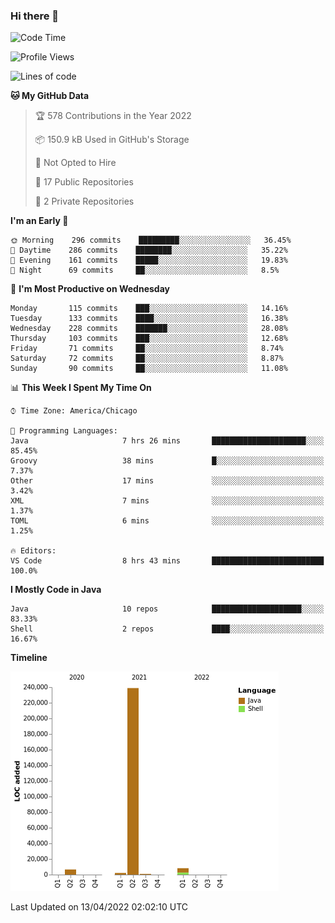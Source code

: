 ### Hi there 👋


<!--START_SECTION:waka-->
![Code Time](http://img.shields.io/badge/Code%20Time-2%2C207%20hrs%2022%20mins-blue)

![Profile Views](http://img.shields.io/badge/Profile%20Views-0-blue)

![Lines of code](https://img.shields.io/badge/From%20Hello%20World%20I%27ve%20Written-257%20Thousand%20lines%20of%20code-blue)

**🐱 My GitHub Data** 

> 🏆 578 Contributions in the Year 2022
 > 
> 📦 150.9 kB Used in GitHub's Storage 
 > 
> 🚫 Not Opted to Hire
 > 
> 📜 17 Public Repositories 
 > 
> 🔑 2 Private Repositories  
 > 
**I'm an Early 🐤** 

```text
🌞 Morning    296 commits    █████████░░░░░░░░░░░░░░░░   36.45% 
🌆 Daytime    286 commits    ████████░░░░░░░░░░░░░░░░░   35.22% 
🌃 Evening    161 commits    █████░░░░░░░░░░░░░░░░░░░░   19.83% 
🌙 Night      69 commits     ██░░░░░░░░░░░░░░░░░░░░░░░   8.5%

```
📅 **I'm Most Productive on Wednesday** 

```text
Monday       115 commits    ███░░░░░░░░░░░░░░░░░░░░░░   14.16% 
Tuesday      133 commits    ████░░░░░░░░░░░░░░░░░░░░░   16.38% 
Wednesday    228 commits    ███████░░░░░░░░░░░░░░░░░░   28.08% 
Thursday     103 commits    ███░░░░░░░░░░░░░░░░░░░░░░   12.68% 
Friday       71 commits     ██░░░░░░░░░░░░░░░░░░░░░░░   8.74% 
Saturday     72 commits     ██░░░░░░░░░░░░░░░░░░░░░░░   8.87% 
Sunday       90 commits     ██░░░░░░░░░░░░░░░░░░░░░░░   11.08%

```


📊 **This Week I Spent My Time On** 

```text
⌚︎ Time Zone: America/Chicago

💬 Programming Languages: 
Java                     7 hrs 26 mins       █████████████████████░░░░   85.45% 
Groovy                   38 mins             █░░░░░░░░░░░░░░░░░░░░░░░░   7.37% 
Other                    17 mins             ░░░░░░░░░░░░░░░░░░░░░░░░░   3.42% 
XML                      7 mins              ░░░░░░░░░░░░░░░░░░░░░░░░░   1.37% 
TOML                     6 mins              ░░░░░░░░░░░░░░░░░░░░░░░░░   1.25%

🔥 Editors: 
VS Code                  8 hrs 43 mins       █████████████████████████   100.0%

```

**I Mostly Code in Java** 

```text
Java                     10 repos            ████████████████████░░░░░   83.33% 
Shell                    2 repos             ████░░░░░░░░░░░░░░░░░░░░░   16.67%

```


**Timeline**

![Chart not found](https://raw.githubusercontent.com/powercasgamer/powercasgamer/master/charts/bar_graph.png) 


 Last Updated on 13/04/2022 02:02:10 UTC
<!--END_SECTION:waka-->
